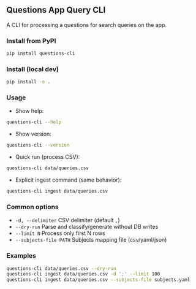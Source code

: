 ## Questions App Query CLI

A CLI for processing a questions for search queries on the app.

### Install from PyPI

```bash
pip install questions-cli
```

### Install (local dev)

```bash
pip install -e .
```

### Usage

- Show help:

```bash
questions-cli --help
```

- Show version:

```bash
questions-cli --version
```

- Quick run (process CSV):

```bash
questions-cli data/queries.csv
```

- Explicit ingest command (same behavior):

```bash
questions-cli ingest data/queries.csv
```

### Common options

- `-d, --delimiter` CSV delimiter (default `,`)
- `--dry-run` Parse and classify/generate without DB writes
- `--limit N` Process only first N rows
- `--subjects-file PATH` Subjects mapping file (csv/yaml/json)

### Examples

```bash
questions-cli data/queries.csv --dry-run
questions-cli ingest data/queries.csv -d ';' --limit 100
questions-cli ingest data/queries.csv --subjects-file subjects.yaml
``` 